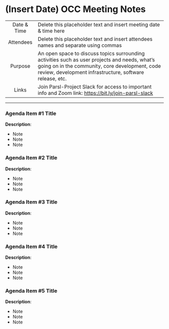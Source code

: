 # (Insert Date) OCC Meeting Notes

|| |
|:---------------:|:----------------------------------------------|
| Date & Time| Delete this placeholder text and insert meeting date & time here                   |
|  Attendees       | Delete this placeholder text and insert attendees names and separate using commas|
| Purpose| An open space to discuss topics surrounding activities such as user projects and needs, what’s going on in the community, core development, code review, development infrastructure, software release, etc.|
| Links | Join Parsl-Project Slack for access to important info and Zoom link: <a href="https://bit.ly/join-parsl-slack" target="_blank">https://bit.ly/join-parsl-slack</a>|

<hr>

### Agenda Item #1 Title <br>
**Description**: 
<ul>
  <li>Note</li>
  <li>Note</li>
  <li>Note</li>
</ul>

### Agenda Item #2 Title <br>
**Description**: 
<ul>
  <li>Note</li>
  <li>Note</li>
  <li>Note</li>
</ul>

### Agenda Item #3 Title <br>
**Description**: 
<ul>
  <li>Note</li>
  <li>Note</li>
  <li>Note</li>
</ul>

### Agenda Item #4 Title <br>
**Description**: 
<ul>
  <li>Note</li>
  <li>Note</li>
  <li>Note</li>
</ul>

### Agenda Item #5 Title <br>
**Description**: 
<ul>
  <li>Note</li>
  <li>Note</li>
  <li>Note</li>
</ul>




